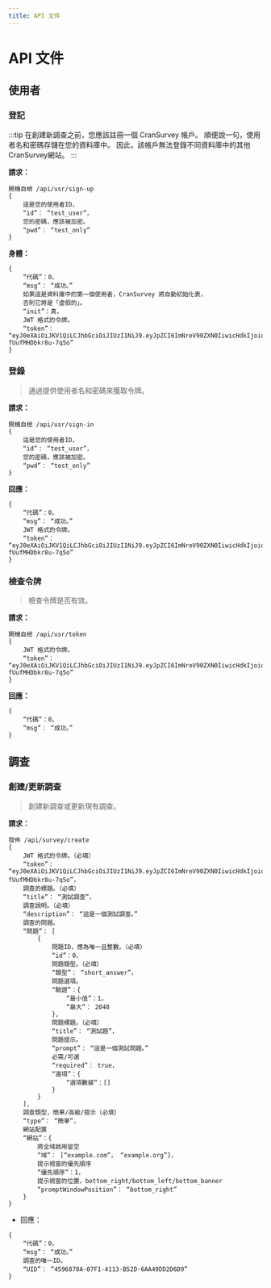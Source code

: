 ```yaml
---
title: API 文件
---
```


# API 文件

## 使用者

### 登記

:::tip
在創建新調查之前，您應該註冊一個 CranSurvey 帳戶。 順便說一句，使用者名和密碼存儲在您的資料庫中。 因此，該帳戶無法登錄不同資料庫中的其他CranSurvey網站。
:::

**請求：**

```jsonc
開機自檢 /api/usr/sign-up
{
    這是您的使用者ID，
    “id”： “test_user”，
    您的密碼，應該被加密。
    “pwd”： “test_only”
}
```

**身體：**

```jsonc
{
    “代碼”：0，
    “msg”： “成功。”
    如果這是資料庫中的第一個使用者，CranSurvey 將自動初始化表，
    否則它將是「虛假的」。
    “init”：真，
    JWT 格式的令牌。
    “token”： “eyJ0eXAiOiJKV1QiLCJhbGciOiJIUzI1NiJ9.eyJpZCI6ImNreV90ZXN0IiwicHdkIjoidGVzdF9vbmx5In0.zdKK04qbK01SyslHXynVMqdez-fUufMHDbkr8u-7q5o”
}
```

### 登錄

> 通過提供使用者名和密碼來獲取令牌。

**請求：**

```jsonc
開機自檢 /api/usr/sign-in
{
    這是您的使用者ID，
    “id”： “test_user”，
    您的密碼，應該被加密。
    “pwd”： “test_only”
}
```

**回應：**

```jsonc
{
    “代碼”：0，
    “msg”： “成功。”
    JWT 格式的令牌。
    “token”： “eyJ0eXAiOiJKV1QiLCJhbGciOiJIUzI1NiJ9.eyJpZCI6ImNreV90ZXN0IiwicHdkIjoidGVzdF9vbmx5In0.zdKK04qbK01SyslHXynVMqdez-fUufMHDbkr8u-7q5o”
}
```

### 檢查令牌

> 檢查令牌是否有效。

**請求：**

```jsonc
開機自檢 /api/usr/token
{
    JWT 格式的令牌。
    “token”： “eyJ0eXAiOiJKV1QiLCJhbGciOiJIUzI1NiJ9.eyJpZCI6ImNreV90ZXN0IiwicHdkIjoidGVzdF9vbmx5In0.zdKK04qbK01SyslHXynVMqdez-fUufMHDbkr8u-7q5o”
}
```

**回應：**

```jsonc
{
    “代碼”：0，
    “msg”： “成功。”
}
```

## 調查

### 創建/更新調查

> 創建新調查或更新現有調查。

**請求：**

```jsonc
發佈 /api/survey/create
{
    JWT 格式的令牌。（必填）
    “token”： “eyJ0eXAiOiJKV1QiLCJhbGciOiJIUzI1NiJ9.eyJpZCI6ImNreV90ZXN0IiwicHdkIjoidGVzdF9vbmx5In0.zdKK04qbK01SyslHXynVMqdez-fUufMHDbkr8u-7q5o”，
    調查的標題。（必填）
    “title”： “測試調查”，
    調查說明。（必填）
    “description”： “這是一個測試調查。”
    調查的問題。
    “問題”： [
        {
            問題ID，應為唯一且整數。（必填）
            “id”：0，
            問題類型。（必填）
            “類型”： “short_answer”，
            問題選項。
            “驗證”：{
                “最小值”：1，
                “最大”： 2048
            },
            問題標題。（必填）
            “title”： “測試題”，
            問題提示。
            “prompt”： “這是一個測試問題。”
            必需/可選
            “required”： true，
            “選項”：{
                “選項數據”：[]
            }
        }
    ],
    調查類型，簡單/高級/提示（必填）
    “type”： “簡單”，
    網站配置
    “網站”：{
        將全域啟用留空
        “域”： [“example.com”， “example.org”]，
        提示視窗的優先順序
        “優先順序”：1，
        提示視窗的位置，bottom_right/bottom_left/bottom_banner
        “promptWindowPosition”： “bottom_right”
    }
}
```

- 回應：

```jsonc
{
    “代碼”：0，
    “msg”： “成功。”
    調查的唯一ID。
    “UID”： “4596870A-07F1-4113-B52D-6AA49DD2D6D9”
}
```
